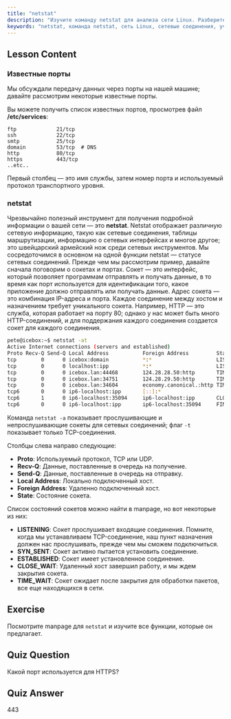 ```yaml
---
title: "netstat"
description: "Изучите команду netstat для анализа сети Linux. Разберитесь в сетевых соединениях, портах и сокетах с помощью этого руководства для начинающих."
keywords: "netstat, команда netstat, сеть Linux, сетевые соединения, учебник Linux, для начинающих, руководство"
---
```


## Lesson Content

### Известные порты

Мы обсуждали передачу данных через порты на нашей машине; давайте рассмотрим некоторые известные порты.

Вы можете получить список известных портов, просмотрев файл **/etc/services**:

```plaintext
ftp             21/tcp
ssh             22/tcp
smtp            25/tcp
domain          53/tcp  # DNS
http            80/tcp
https           443/tcp
..etc..
```

Первый столбец — это имя службы, затем номер порта и используемый протокол транспортного уровня.

### netstat

Чрезвычайно полезный инструмент для получения подробной информации о вашей сети — это **netstat**. Netstat отображает различную сетевую информацию, такую как сетевые соединения, таблицы маршрутизации, информацию о сетевых интерфейсах и многое другое; это швейцарский армейский нож среди сетевых инструментов. Мы сосредоточимся в основном на одной функции netstat — статусе сетевых соединений. Прежде чем мы рассмотрим пример, давайте сначала поговорим о сокетах и портах. Сокет — это интерфейс, который позволяет программам отправлять и получать данные, в то время как порт используется для идентификации того, какое приложение должно отправлять или получать данные. Адрес сокета — это комбинация IP-адреса и порта. Каждое соединение между хостом и назначением требует уникального сокета. Например, HTTP — это служба, которая работает на порту 80; однако у нас может быть много HTTP-соединений, и для поддержания каждого соединения создается сокет для каждого соединения.

```bash
pete@icebox:~$ netstat -at
Active Internet connections (servers and established)
Proto Recv-Q Send-Q Local Address           Foreign Address         State
tcp        0      0 icebox:domain           *:*                     LISTEN
tcp        0      0 localhost:ipp           *:*                     LISTEN
tcp        0      0 icebox.lan:44468        124.28.28.50:http       TIME_WAIT
tcp        0      0 icebox.lan:34751        124.28.29.50:http       TIME_WAIT
tcp        0      0 icebox.lan:34604        economy.canonical.:http TIME_WAIT
tcp6       0      0 ip6-localhost:ipp       [::]:*                     LISTEN
tcp6       1      0 ip6-localhost:35094     ip6-localhost:ipp       CLOSE_WAIT
tcp6       0      0 ip6-localhost:ipp       ip6-localhost:35094     FIN_WAIT2
```

Команда `netstat -a` показывает прослушивающие и непрослушивающие сокеты для сетевых соединений; флаг `-t` показывает только TCP-соединения.

Столбцы слева направо следующие:

- **Proto**: Используемый протокол, TCP или UDP.
- **Recv-Q**: Данные, поставленные в очередь на получение.
- **Send-Q**: Данные, поставленные в очередь на отправку.
- **Local Address**: Локально подключенный хост.
- **Foreign Address**: Удаленно подключенный хост.
- **State**: Состояние сокета.

Список состояний сокетов можно найти в manpage, но вот некоторые из них:

- **LISTENING**: Сокет прослушивает входящие соединения. Помните, когда мы устанавливаем TCP-соединение, наш пункт назначения должен нас прослушивать, прежде чем мы сможем подключиться.
- **SYN_SENT**: Сокет активно пытается установить соединение.
- **ESTABLISHED**: Сокет имеет установленное соединение.
- **CLOSE_WAIT**: Удаленный хост завершил работу, и мы ждем закрытия сокета.
- **TIME_WAIT**: Сокет ожидает после закрытия для обработки пакетов, все еще находящихся в сети.

## Exercise

Посмотрите manpage для `netstat` и изучите все функции, которые он предлагает.

## Quiz Question

Какой порт используется для HTTPS?

## Quiz Answer

443
